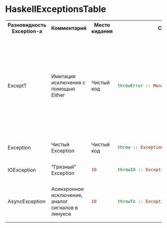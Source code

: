 # HaskellExceptionsTable
<table>
<tr>
  <th> Разновидность Exception-а </th> <th> Комментарий </th>  <th> Место кидания </th> <th> Способ кидания </th> <th> Место поимки </th> <th> Способ поимки </th> <th> Пример </th>
</tr>
<tr> 
  <td> ExceptT                   </td> <td> Имитация исключения с помощью Either </td> <td> Чистый код </td> <td> 

```haskell
throwError :: MonadError e m => e -> m a
```
</td> <td> Чистый код </td> <td> 

```haskell
catchError :: MonadError e m => m a -> (e -> m a) -> m a
``` 
</td> <td>

```haskell
type LengthMonad = ExceptT String IO

main = do
  -- runExceptT removes the ExceptT wrapper
  r <- runExceptT calculateLength
  reportResult r

-- Asks user for a non-empty string and returns its length.
-- Throws an error if user enters an empty string.
calculateLength :: LengthMonad Int
calculateLength = do
  -- all the IO operations have to be lifted to the IO monad in the monad stack
  liftIO $ putStrLn "Please enter a non-empty string: "
  s <- liftIO getLine
  if null s
    then throwError "The string was empty!"
    else return $ length s
```
</tr>
<tr> <td> Exception                 </td> <td> Чистый Exception </td> <td> Чистый код </td> <td> 

```haskell
throw :: Exception e => e -> a
```
</td> <td> 

```haskell
IO
```
</td> <td>
 
```haskell
catch :: Exception e => IO a -> (e -> IO a) -> IO a
```
</td> <td>

```haskell
when (1 `div` 0 > 0) (putStrLn "not to happen")
    `catch` \e -> putStrLn $ "Caught " <> show (e :: ArithException)
```
</td> </tr>
<tr> <td> IOException               </td> <td> "Грязный" Exception </td> <td> 
   
```haskell
IO
```
</td> <td> 

```haskell
throwIO :: Exception e => e -> IO a
```
</td> <td>  

```haskell
IO
```
</td> <td> 

```haskell
catch :: Exception e => IO a -> (e -> IO a) -> IO a
```  
</td> <td> 

```haskell
throwIO MyException
    `catch` \MyException -> putStrLn "Caught my IO exception"
```
</td> </tr>
<tr> <td> AsyncException            </td> <td> Асинхронное исключение, аналог сигналов в линуксе </td> <td>  

```haskell
IO
```
</td> <td> 

```haskell
throwTo :: Exception e => ThreadId -> e -> IO ()
```
</td> <td> 
 
```haskell
IO
```
(поток с указанным `id`) </td> <td> 
 
```haskell
catch :: Exception e => IO a -> (e -> IO a) -> IO a
```
</td> <td>

```haskell
tid <- forkIO $
    (threadDelay 1000000 >> putStrLn "Done")
      `catch` \MyException -> putStrLn "Caught my async exception"
threadDelay 500000
throwTo tid MyException
```
</td> </tr>
</table>
